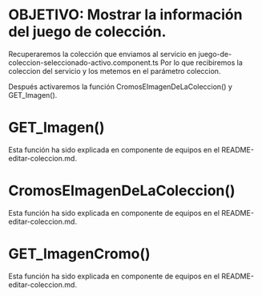 # OBJETIVO: Mostrar la información del juego de colección.

<!-- asignar-cromos.component.ts -->

Recuperaremos la colección que enviamos al servicio en juego-de-coleccion-seleccionado-activo.component.ts Por lo que recibiremos la coleccion del servicio y los metemos en el parámetro coleccion. 

Después activaremos la función CromosEImagenDeLaColeccion() y GET_Imagen().

# GET_Imagen()

Esta función ha sido explicada en componente de equipos en el README-editar-coleccion.md.

# CromosEImagenDeLaColeccion()

Esta función ha sido explicada en componente de equipos en el README-editar-coleccion.md.

# GET_ImagenCromo()

Esta función ha sido explicada en componente de equipos en el README-editar-coleccion.md.
